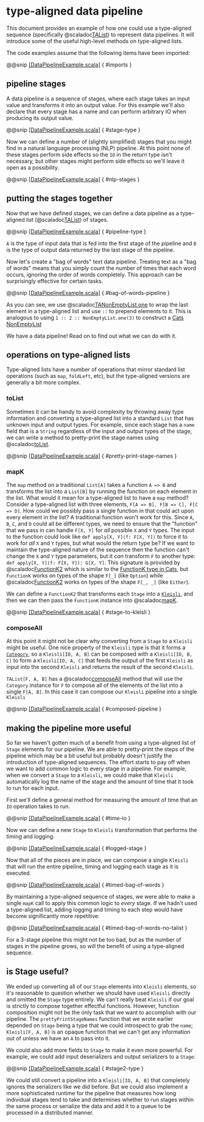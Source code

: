 # type-aligned data pipeline

This document provides an example of how one could use a type-aligned sequence (specifically @scaladoc[TAList](maligned.TAList)) to represent data pipelines. It will introduce some of the useful high-level methods on type-aligned lists.

The code examples assume that the following items have been imported:

@@snip [[DataPipelineExample.scala]](/core-tests/src/test/scala/example/DataPipelineExample.scala) { #imports }

## pipeline stages

A data pipeline is a sequence of stages, where each stage takes an input value and transforms it into an output value. For this example we'll also declare that every stage has a name and can perform arbitrary IO when producing its output value.

@@snip [[DataPipelineExample.scala]](/core-tests/src/test/scala/example/DataPipelineExample.scala) { #stage-type }

Now we can define a number of (slightly simplified) stages that you might find in a natural language processing (NLP) pipeline. At this point none of these stages perform side effects so the `IO` in the return type isn't necessary, but other stages might perform side effects so we'll leave it open as a possibility.

@@snip [[DataPipelineExample.scala]](/core-tests/src/test/scala/example/DataPipelineExample.scala) { #nlp-stages }

## putting the stages together

Now that we have defined stages, we can define a data pipeline as a type-aligned list (@scaladoc[TAList](maligned.TAList)) of stages.

@@snip [[DataPipelineExample.scala]](/core-tests/src/test/scala/example/DataPipelineExample.scala) { #pipeline-type }

`A` is the type of input data that is fed into the first stage of the pipeline and `B` is the type of output data returned by the last stage of the pipeline.

Now let's create a "bag of words" text data pipeline. Treating text as a "bag of words" means that you simply count the number of times that each word occurs, ignoring the order of words completely. This approach can be surprisingly effective for certain tasks.

@@snip [[DataPipelineExample.scala]](/core-tests/src/test/scala/example/DataPipelineExample.scala) { #bag-of-words-pipeline }

As you can see, we use @scaladoc[TANonEmptyList.one](maligned.TANonEmptyList$#one) to wrap the last element in a type-aligned list and use `::` to prepend elements to it. This is analogous to using `1 :: 2 :: NonEmptyList.one(3)` to construct a [Cats NonEmptyList][NonEmptyList]

We have a data pipeline! Read on to find out what we can do with it.

## operations on type-aligned lists

Type-aligned lists have a number of operations that mirror standard list operations (such as `map`, `foldLeft`, etc), but the type-aligned versions are generally a bit more complex.

### toList

Sometimes it can be handy to avoid complexity by throwing away type information and converting a type-aligned list into a standard `List` that has unknown input and output types. For example, since each stage has a `name` field that is a `String` regardless of the input and output types of the stage, we can write a method to pretty-print the stage names using @scaladoc[toList](maligned.TAList#toList).

@@snip [[DataPipelineExample.scala]](/core-tests/src/test/scala/example/DataPipelineExample.scala) { #pretty-print-stage-names }

### mapK

The `map` method on a traditional `List[A]` takes a function `A => B` and transforms the list into a `List[B]` by running the function on each element in the list. What would it mean for a type-aligned list to have a `map` method? Consider a type-aligned list with three elements, `F[A => B], F[B => C], F[C => D]`. How could we possibly pass a single function in that could act upon every element in the list? A traditional function won't work for this. Since `A`, `B`, `C`, and `D` could all be different types, we need to ensure that the "function" that we pass in can handle `F[X, Y]` for _all_ possible `X` and `Y` types. The input to the function could look like `def apply[X, Y](f: F[X, Y])` to force it to work for _all_ `X` and `Y` types, but what would the return type be? If we want to maintain the type-aligned nature of the sequence then the function can't change the `X` and `Y` type parameters, but it _can_ transform `F` to another type: `def apply[X, Y](f: F[X, Y]): G[X, Y]`. This signature is provided by @scaladoc[FunctionK2](maligned.FunctionK2) which is similar to the [FunctionK type in Cats][FunctionK], but `FunctionK` works on types of the shape `F[_]` (like `Option`) while @scaladoc[FunctionK2](maligned.FunctionK2) works on types of the shape `F[_, _]` (like `Either`).

We can define a `FunctionK2` that transforms each `Stage` into a [`Kleisli`][Kleisli], and then we can then pass the `FunctionK` instance into @scaladoc[mapK](maligned.TAList#mapK).

@@snip [[DataPipelineExample.scala]](/core-tests/src/test/scala/example/DataPipelineExample.scala) { #stage-to-kleisli }

### composeAll

At this point it might not be clear why converting from a `Stage` to a `Kleisli` might be useful. One nice property of the `Kleisli` type is that it forms a [`Category`][Category], so a `Kleisli[IO, A, B]` can be composed with a `Kleisli[IO, B, C]` to form a `Kleisli[IO, A, C]` that feeds the output of the first `Kleisli` as input into the second `Kleisli` and returns the result of the second `Kleisli`.

`TAList[F, A, B]` has a @scaladoc[composeAll](maligned.TAList#composeAll) method that will use the `Category` instance for `F` to compose all of the elements of the list into a single `F[A, B]`. In this case it can compose our `Kleisli` pipeline into a single `Kleisli`

@@snip [[DataPipelineExample.scala]](/core-tests/src/test/scala/example/DataPipelineExample.scala) { #composed-pipeline }

## making the pipeline more useful

So far we haven't gotten much of a benefit from using a type-aligned list of `Stage` elements for our pipeline. We are able to pretty-print the steps of the pipeline which may be a bit useful but probably doesn't justify the introduction of type-aligned sequences. The effort starts to pay off when we want to add common logic to every stage in a pipeline. For example, when we convert a `Stage` to a `Kleisli`, we could make that `Kleisli` automatically log the name of the stage and the amount of time that it took to run for each input.

First we'll define a general method for measuring the amount of time that an `IO` operation takes to run.

@@snip [[DataPipelineExample.scala]](/core-tests/src/test/scala/example/DataPipelineExample.scala) { #time-io }

Now we can define a new `Stage` to `Kleisli` transformation that performs the timing and logging.

@@snip [[DataPipelineExample.scala]](/core-tests/src/test/scala/example/DataPipelineExample.scala) { #logged-stage }

Now that all of the pieces are in place, we can compose a single `Kleisli` that will run the entire pipeline, timing and logging each stage as it is executed.

@@snip [[DataPipelineExample.scala]](/core-tests/src/test/scala/example/DataPipelineExample.scala) { #timed-bag-of-words }

By maintaining a type-aligned sequence of stages, we were able to make a single `mapK` call to apply this common logic to _every_ stage. If we hadn't used a type-aligned list, adding logging and timing to each step would have become significantly more repetitive:

@@snip [[DataPipelineExample.scala]](/core-tests/src/test/scala/example/DataPipelineExample.scala) { #timed-bag-of-words-no-talist }

For a 3-stage pipeline this might not be too bad, but as the number of stages in the pipeline grows, so will the benefit of using a type-aligned sequence.

## is Stage useful?

We ended up converting all of our `Stage` elements into `Kleisli` elements, so it's reasonable to question whether we should have used `Kleisli` directly and omitted the `Stage` type entirely. We can't really beat `Kleisli` if our goal is strictly to compose together effectful functions. However, function composition might not be the only task that we want to accomplish with our pipeline. The `prettyPrintStageNames` function that we wrote earlier depended on `Stage` being a type that we could introspect to grab the `name`; `Kleisli[F, A, B]` is an opaque function that we can't get any information out of unless we have an `A` to pass into it.

We could also add more fields to `Stage` to make it even more powerful. For example, we could add input deserializers and output serializers to a `Stage`:

@@snip [[DataPipelineExample.scala]](/core-tests/src/test/scala/example/DataPipelineExample.scala) { #stage2-type }

We could still convert a pipeline into a `Kleisli[IO, A, B]` that completely ignores the serializers like we did before. But we could also implement a more sophisticated runtime for the pipeline that measures how long individual stages tend to take and determines whether to run stages within the same process or serialize the data and add it to a queue to be processed in a distributed manner.

[Category]: https://typelevel.org/cats/api/cats/arrow/Category.html
[FunctionK]: https://typelevel.org/cats/datatypes/functionk.html
[Kleisli]: https://typelevel.org/cats/datatypes/kleisli.html
[NonEmptyList]: https://typelevel.org/cats/datatypes/nel.html
